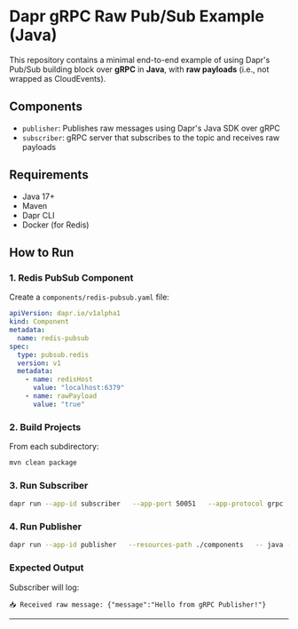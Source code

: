 # Dapr gRPC Raw Pub/Sub Example (Java)

This repository contains a minimal end-to-end example of using Dapr's Pub/Sub building block over **gRPC** in **Java**, with **raw payloads** (i.e., not wrapped as CloudEvents).

## Components

- `publisher`: Publishes raw messages using Dapr's Java SDK over gRPC
- `subscriber`: gRPC server that subscribes to the topic and receives raw payloads

## Requirements

- Java 17+
- Maven
- Dapr CLI
- Docker (for Redis)

## How to Run

### 1. Redis PubSub Component

Create a `components/redis-pubsub.yaml` file:

```yaml
apiVersion: dapr.io/v1alpha1
kind: Component
metadata:
  name: redis-pubsub
spec:
  type: pubsub.redis
  version: v1
  metadata:
    - name: redisHost
      value: "localhost:6379"
    - name: rawPayload
      value: "true"
```

### 2. Build Projects

From each subdirectory:

```bash
mvn clean package
```

### 3. Run Subscriber

```bash
dapr run --app-id subscriber   --app-port 50051   --app-protocol grpc   --resources-path ./components   -- java -jar subscriber/target/subscriber-1.0-SNAPSHOT.jar
```

### 4. Run Publisher

```bash
dapr run --app-id publisher   --resources-path ./components   -- java -jar publisher/target/publisher-1.0-SNAPSHOT.jar
```

### Expected Output

Subscriber will log:

```text
📥 Received raw message: {"message":"Hello from gRPC Publisher!"}
```

---
